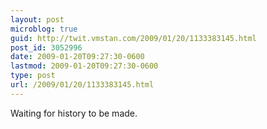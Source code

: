 ```yaml
---
layout: post
microblog: true
guid: http://twit.vmstan.com/2009/01/20/1133383145.html
post_id: 3052996
date: 2009-01-20T09:27:30-0600
lastmod: 2009-01-20T09:27:30-0600
type: post
url: /2009/01/20/1133383145.html
---
```

Waiting for history to be made.
